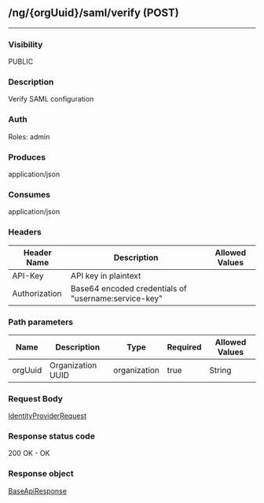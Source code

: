 ## /ng/{orgUuid}/saml/verify (POST)
---
### Visibility
PUBLIC
### Description
Verify SAML configuration
### Auth
Roles: admin
### Produces
application/json
### Consumes
application/json
### Headers
| Header Name | Description | Allowed Values |
| ----------- | ----------- | ----------- |
| API-Key | API key in plaintext |  |
| Authorization | Base64 encoded credentials of &quot;username:service-key&quot; |  |
### Path parameters
| Name | Description | Type | Required | Allowed Values |
| ----------- | ----------- | ----------- | ----------- | ----------- |
| orgUuid | Organization UUID | organization | true | String |
### Request Body
[IdentityProviderRequest](<../../objects/IdentityProviderRequest.md>)
### Response status code
200 OK - OK
### Response object
[BaseApiResponse](<../../objects/BaseApiResponse.md>)
